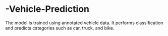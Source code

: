 # -Vehicle-Prediction
The model is trained using annotated vehicle data. It performs classification and predicts categories such as car, truck, and bike.
